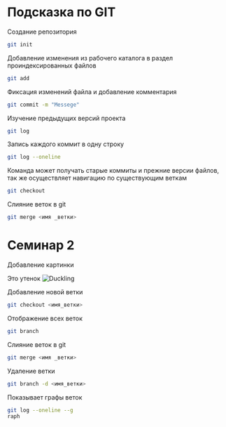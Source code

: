 # Подсказка по GIT

Создание репозитория
```sh
git init
```

Добавление изменения из рабочего каталога в раздел проиндексированных файлов
``````sh
git add
``````

Фиксация изменений файла и добавление комментария
``````sh
git commit -m "Messege"
``````

Изучение предыдущих версий проекта
```sh
git log
```

Запись каждого коммит в одну строку
```sh
git log --oneline
```

Команда может получать старые коммиты и прежние версии файлов, так же осуществляет навигацию по существующим веткам
```sh
git checkout
```

Слияние веток в git
```sh
git merge <имя _ветки>
```
# Семинар 2

Добавление картинки


Это утенок ![Duckling](Duckling.jpg)

Добавление новой ветки
```sh
git checkout <имя_ветки>
```
Отображение всех веток
```sh
git branch
```

Слияние веток в git
```sh
git merge <имя _ветки>
```

Удаление ветки
```sh
git branch -d <имя_ветки>
```

Показывает графы веток
``````sh
git log --oneline --g
raph
``````


